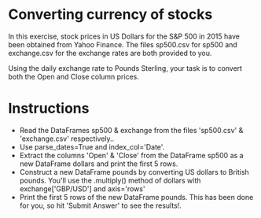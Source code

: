 # Converting currency of stocks
In this exercise, stock prices in US Dollars for the S&P 500 in 2015 have been obtained from Yahoo Finance. The files sp500.csv for sp500 and exchange.csv for the exchange rates are both provided to you.

Using the daily exchange rate to Pounds Sterling, your task is to convert both the Open and Close column prices.

# Instructions
- Read the DataFrames sp500 & exchange from the files 'sp500.csv' & 'exchange.csv' respectively..
- Use parse_dates=True and index_col='Date'.
- Extract the columns 'Open' & 'Close' from the DataFrame sp500 as a new DataFrame dollars and print the first 5 rows.
- Construct a new DataFrame pounds by converting US dollars to British pounds. You'll use the .multiply() method of dollars with exchange['GBP/USD'] and axis='rows'
- Print the first 5 rows of the new DataFrame pounds. This has been done for you, so hit 'Submit Answer' to see the results!.
